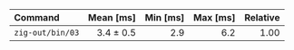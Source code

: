| Command | Mean [ms] | Min [ms] | Max [ms] | Relative |
|:---|---:|---:|---:|---:|
| `zig-out/bin/03` | 3.4 ± 0.5 | 2.9 | 6.2 | 1.00 |
